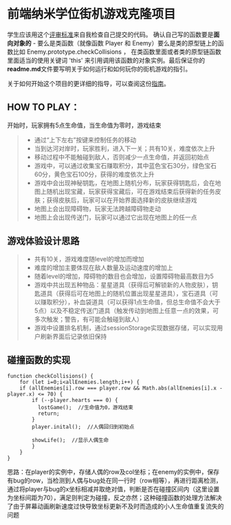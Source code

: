 
前端纳米学位街机游戏克隆项目
===============================

学生应该用这个[评审标准](https://review.udacity.com/#!/rubrics/499/view)来自我检查自己提交的代码。 确认自己写的函数要是**面向对象的** -  要么是类函数（就像函数 Player 和 Enemy）要么是类的原型链上的函数比如 Enemy.prototype.checkCollisions ， 在类函数里面或者类的原型链函数里面适当的使用关键词 'this' 来引用调用该函数的对象实例。最后保证你的**readme.md**文件要写明关于如何运行和如何玩你的街机游戏的指引。

关于如何开始这个项目的更详细的指导，可以查阅这份[指南](https://gdgdocs.org/document/d/1v01aScPjSWCCWQLIpFqvg3-vXLH2e8_SZQKC8jNO0Dc/pub?embedded=true)。
## HOW TO PLAY：
 开始时，玩家拥有5点生命值，当生命值为零时，游戏结束
>* 通过“上下左右”按键来控制任务的移动
>* 当到达河对岸时，玩家胜利，进入下一关；共有10关，难度依次上升
>* 移动过程中不能触碰到敌人，否则减少一点生命值，并返回初始点
>* 游戏中，可以通过收集宝石赚取积分，其中蓝色宝石30分，绿色宝石60分，黄色宝石100分，获得的难度依次上升
>* 游戏中会出现神秘钥匙，在地图上随机分布，玩家获得钥匙后，会在地图上随机出现宝藏，玩家获得宝藏后，可在游戏结束后获得新的任务皮肤；获得皮肤后，玩家可以在开始界面选择新的皮肤继续游戏
>* 地图上会出现障碍物，玩家无法跨越障碍物走动
>* 地图上会出现传送门，玩家可以通过它出现在地图上的任一点

## 游戏体验设计思路
>* 共有10关，游戏难度随level的增加而增加
>* 难度的增加主要体现在敌人数量及运动速度的增加上
>* 随着level的增加，障碍物的数目也会增加，设置障碍物最高数目为5
>* 游戏中共出现五种物品：星星道具（获得后可解锁新的人物皮肤），钥匙道具（获得后可在地图上的随机位置出现星星道具），宝石道具（可以赚取积分），补血袋道具（可以获得1点生命值，但总生命值不会大于5点）以及不稳定传送门道具（触发传动到地图上任意一点的效果，可多次触发；警告，有可能会触碰到敌人）
>* 游戏中设置排名机制，通过sessionStorage实现数据存储，可以实现用户刷新界面后记录依旧保持

## 碰撞函数的实现

    function checkCollisions() {
        for (let i=0;i<allEnemies.length;i++) {
        if (allEnemies[i].row === player.row && Math.abs(allEnemies[i].x - player.x) <= 70) {
            if (--player.hearts === 0) {
              lostGame();  //生命值为0，游戏结束
              return;
            }
            player.inital();  //人偶回归到初始点

            showLife();  //显示人偶生命
            }
        }
    }


思路：在player的实例中，存储人偶的row及col坐标；在enemy的实例中，保存有bug的row，当检测到人偶与bug处在同一行时（row相等），再进行距离检测，通过将player与bug的x坐标相减并取绝对值，判断是否在碰撞区间内（这里设置为坐标间距为70），满足则判定为碰撞，反之亦然；这种碰撞函数的处理方法解决了由于屏幕动画刷新速度过快导致坐标更新不及时而造成的小人生命值重复流失的问题
